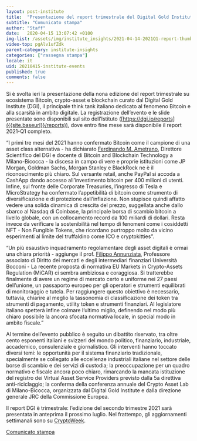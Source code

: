 ```yaml
---
layout: post-institute
title:  "Presentazione del report trimestrale del Digital Gold Institute"
subtitle: "Comunicato stampa"
author: "Staff"
date:   2020-04-15 13:07:42 +0100
img-list: /assets/img/institute_insights/2021-04-14-2021Q1-report-thumb.jpg
video-top: pgAlv1ufZdk
parent-category: institute-insights
categories: ["rassegna stampa"]
locale: it
uid: 20210415-institute-events
published: true
comments: false
---
```

Si è svolta ieri la presentazione della nona edizione del report trimestrale su ecosistema Bitcoin, crypto-asset e blockchain curato dal Digital Gold Institute (DGI), il principale think tank italiano dedicato al fenomeno Bitcoin e alla scarsità in ambito digitale. La registrazione dell’evento e le slide presentate sono disponibili sul sito dell’Istituto ([https://dgi.io/reports]({{site.baseurl}}/reports)), dove entro fine mese sarà disponibile il report 2021-Q1 completo.

“I primi tre mesi del 2021 hanno confermato Bitcoin come il campione di una asset class alternativa - ha dichiarato [Ferdinando M. Ametrano](https://ametrano.net/it/about/), Direttore Scientifico del DGI e docente di Bitcoin and Blockchain Technology a Milano-Bicocca - la discesa in campo di vere e proprie istituzioni come JP Morgan, Goldman Sachs, Morgan Stanley e BlackRock ne è il riconoscimento più chiaro. Sul versante retail, anche PayPal si accoda a CashApp dando accesso all’investimento bitcoin per 400 milioni di utenti. Infine, sul fronte delle Corporate Treasuries, l’ingresso di Tesla e MicroStrategy ha confermato l’appetibilità di bitcoin come strumento di diversificazione e di protezione dall’inflazione. Non stupisce quindi affatto vedere una solida dinamica di crescita del prezzo, suggellata anche dallo sbarco al Nasdaq di Coinbase, la principale borsa di scambio bitcoin a livello globale, con un collocamento record da 100 miliardi di dollari. Resta invece da verificare la sostenibilità nel tempo di fenomeni come i cosiddetti NFT - Non Fungible Tokens, che ricordano purtroppo molto da vicino esperimenti al limite del truffaldino come ICO e cryptokitties”.

“Un più esaustivo inquadramento regolamentare degli asset digitali è ormai una chiara priorità - aggiunge il prof. [Filippo Annunziata](http://faculty.unibocconi.it/filippoannunziata/), Professore associato di Diritto dei mercati e degli intermediari finanziari Università Bocconi - La recente proposta di normativa EU Markets in Crypto-Assets Regulation (MiCAR) ci sembra ambiziosa e coraggiosa. Si tratterebbe finalmente di avere un regime di mercato certo e uniforme nei 27 paesi dell’unione, un passaporto europeo per gli operatori e strumenti equilibrati di monitoraggio e tutela. Per raggiungere questo obiettivo è necessario, tuttavia, chiarire al meglio la tassonomia di classificazione dei token tra strumenti di pagamento, utility token e strumenti finanziari. Al legislatore italiano spetterà infine colmare l’ultimo miglio, definendo nel modo più chiaro possibile la ancora sfocata normativa locale, in special modo in ambito fiscale.”

Al termine dell’evento pubblico è seguito un dibattito riservato, tra oltre cento esponenti italiani e svizzeri del mondo politico, finanziario, industriale, accademico, consulenziale e giornalistico. Gli interventi hanno toccato diversi temi: le opportunità per il sistema finanziario tradizionale, specialmente se collegato alle eccellenze industriali italiane nel settore delle borse di scambio e dei servizi di custodia; la preoccupazione per un quadro normativo e fiscale ancora poco chiaro, rimarcando la mancata istituzione del registro dei Virtual Asset Service Providers previsto dalla 5a direttiva anti-riciclaggio; la conferma della conferenza annuale del Crypto Asset Lab di Milano-Bicocca, organizzata dal Digital Gold Institute e dalla direzione generale JRC della Commissione Europea.

Il report DGI è trimestrale: l’edizione del secondo trimestre 2021 sarà presentata in anteprima il prossimo luglio. Nel frattempo, gli aggiornamenti settimanali sono su [CryptoWeek]({{site.baseurl}}/cryptoweek).

[Comunicato stampa]({{site.baseurl}}/docs/20210415-comunicato-stampa-report-dgi.pdf)

